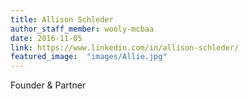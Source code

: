```yaml
---
title: Allison Schleder
author_staff_member: wooly-mcbaa
date: 2016-11-05
link: https://www.linkedin.com/in/allison-schleder/
featured_image:  "images/Allie.jpg"
---
```

Founder & Partner
